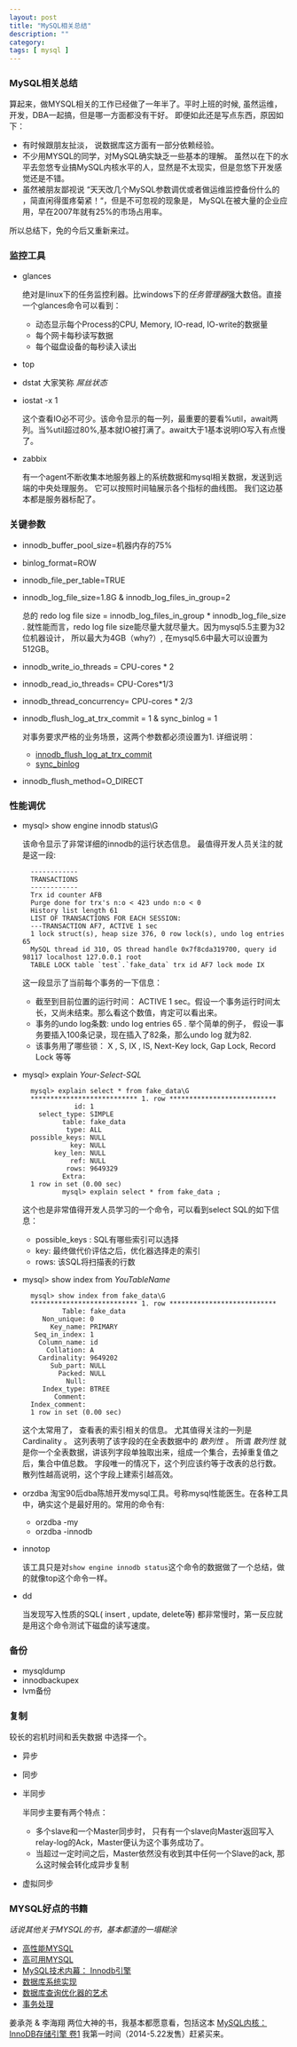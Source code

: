 ```yaml
---
layout: post
title: "MySQL相关总结"
description: ""
category: 
tags: [ mysql ]
---
```


### MySQL相关总结

算起来，做MYSQL相关的工作已经做了一年半了。平时上班的时候, 虽然运维，开发，DBA一起搞，但是哪一方面都没有干好。 即便如此还是写点东西，原因如下： 

* 有时候跟朋友扯淡， 说数据库这方面有一部分依赖经验。 
* 不少用MYSQL的同学，对MySQL确实缺乏一些基本的理解。 虽然以在下的水平去忽悠专业搞MySQL内核水平的人，显然是不太现实，但是忽悠下开发感觉还是不错。 
* 虽然被朋友鄙视说 “天天改几个MySQL参数调优或者做运维监控备份什么的 ，简直闲得蛋疼菊紧！“，但是不可忽视的现象是， MySQL在被大量的企业应用，早在2007年就有25%的市场占用率。

所以总结下，免的今后又重新来过。

### 监控工具

* glances

  绝对是linux下的任务监控利器。比windows下的*任务管理器*强大数倍。直接一个glances命令可以看到： 

  * 动态显示每个Process的CPU, Memory, IO-read, IO-write的数据量
  * 每个网卡每秒读写数据
  * 每个磁盘设备的每秒读入读出

* top

* dstat  大家笑称 *屌丝状态*

* iostat -x 1

  这个查看IO必不可少。该命令显示的每一列，最重要的要看%util，await两列。当%util超过80%,基本就IO被打满了。await大于1基本说明IO写入有点慢了。 

* zabbix

  有一个agent不断收集本地服务器上的系统数据和mysql相关数据，发送到远端的中央处理服务。 它可以按照时间轴展示各个指标的曲线图。 我们这边基本都是服务器标配了。

### 关键参数

* innodb_buffer_pool_size=机器内存的75%

* binlog_format=ROW 

* innodb_file_per_table=TRUE

* innodb_log_file_size=1.8G  & innodb_log_files_in_group=2

  总的 redo log file size = innodb_log_files_in_group * innodb_log_file_size . 就性能而言，redo log file size能尽量大就尽量大。因为mysql5.5主要为32位机器设计， 所以最大为4GB（why?）, 在mysql5.6中最大可以设置为512GB。 

* innodb_write_io_threads = CPU-cores * 2

* innodb_read_io_threads= CPU-Cores*1/3 

* innodb_thread_concurrency= CPU-cores * 2/3 

* innodb_flush_log_at_trx_commit = 1 & sync_binlog = 1

  对事务要求严格的业务场景，这两个参数都必须设置为1. 详细说明： 

  * [innodb_flush_log_at_trx_commit](http://dev.mysql.com/doc/refman/4.1/en/innodb-parameters.html#sysvar_innodb_flush_log_at_trx_commit)
  * [sync_binlog ](http://dev.mysql.com/doc/refman/5.0/en/replication-options-binary-log.html#sysvar_sync_binlog )

* innodb_flush_method=O_DIRECT

### 性能调优

* mysql> show engine innodb status\G

  该命令显示了非常详细的innodb的运行状态信息。 最值得开发人员关注的就是这一段:

        ------------
        TRANSACTIONS
        ------------
        Trx id counter AFB
        Purge done for trx's n:o < 423 undo n:o < 0
        History list length 61
        LIST OF TRANSACTIONS FOR EACH SESSION:
        ---TRANSACTION AF7, ACTIVE 1 sec
        1 lock struct(s), heap size 376, 0 row lock(s), undo log entries 65
        MySQL thread id 310, OS thread handle 0x7f8cda319700, query id 98117 localhost 127.0.0.1 root
        TABLE LOCK table `test`.`fake_data` trx id AF7 lock mode IX


  这一段显示了当前每个事务的一下信息： 

  * 截至到目前位置的运行时间： ACTIVE 1 sec。假设一个事务运行时间太长，又尚未结束。那么看这个数值，肯定可以看出来。 
  * 事务的undo log条数: undo log entries 65 . 举个简单的例子， 假设一事务要插入100条记录，现在插入了82条，那么undo log 就为82. 
  * 该事务用了哪些锁： X , S, IX , IS, Next-Key lock, Gap Lock, Record Lock 等等 
 

* mysql> explain *Your-Select-SQL*


        mysql> explain select * from fake_data\G
        *************************** 1. row ***************************
                   id: 1
          select_type: SIMPLE
                table: fake_data
                 type: ALL
        possible_keys: NULL
                  key: NULL
              key_len: NULL
                  ref: NULL
                 rows: 9649329
                Extra: 
        1 row in set (0.00 sec)
                mysql> explain select * from fake_data ;  


   这个也是非常值得开发人员学习的一个命令，可以看到select SQL的如下信息： 

   * possible_keys : SQL有哪些索引可以选择
   * key: 最终做代价评估之后，优化器选择走的索引
   * rows: 该SQL将扫描表的行数


* mysql> show index from *YouTableName*


        mysql> show index from fake_data\G
        *************************** 1. row ***************************
                Table: fake_data
           Non_unique: 0
             Key_name: PRIMARY 
         Seq_in_index: 1
          Column_name: id
            Collation: A
          Cardinality: 9649202
             Sub_part: NULL
               Packed: NULL
                 Null: 
           Index_type: BTREE
              Comment: 
        Index_comment: 
        1 row in set (0.00 sec)


   这个太常用了， 查看表的索引相关的信息。
   尤其值得关注的一列是 Cardinality 。 这列表明了该字段的在全表数据中的 *散列性* 。 
   所谓 *散列性* 就是你一个全表数据，讲该列字段单独取出来，组成一个集合，去掉重复值之后，集合中值总数。
   字段唯一的情况下，这个列应该约等于改表的总行数。 散列性越高说明，这个字段上建索引越高效。


* orzdba 
   淘宝90后dba陈旭开发mysql工具。号称mysql性能医生。在各种工具中，确实这个是最好用的。常用的命令有: 

   * orzdba -my 
   * orzdba -innodb

* innotop 

   该工具只是对`show engine innodb status`这个命令的数据做了一个总结，做的就像top这个命令一样。 

* dd 

   当发现写入性质的SQL( insert , update, delete等) 都非常慢时，第一反应就是用这个命令测试下磁盘的读写速度。 

### 备份

* mysqldump
* innodbackupex
* lvm备份

### 复制

较长的宕机时间和丢失数据 中选择一个。 

* 异步
* 同步
* 半同步 

  半同步主要有两个特点： 

  * 多个slave和一个Master同步时， 只有有一个slave向Master返回写入relay-log的Ack，Master便认为这个事务成功了。 
  * 当超过一定时间之后，Master依然没有收到其中任何一个Slave的ack, 那么这时候会转化成异步复制

* 虚拟同步

### MYSQL好点的书籍
_话说其他关于MYSQL的书，基本都渣的一塌糊涂_

* [高性能MYSQL](http://book.douban.com/subject/4241826/)
* [高可用MYSQL](http://book.douban.com/subject/6847455/)
* [MySQL技术内幕： Innodb引擎](http://book.douban.com/subject/24708143/) 
* [数据库系统实现](http://book.douban.com/subject/4838430/) 
* [数据库查询优化器的艺术](http://book.douban.com/subject/25815707/)
* [事务处理](http://book.douban.com/subject/3651015/)

姜承尧 & 李海翔 两位大神的书，我基本都愿意看，包括这本 [MySQL内核：InnoDB存储引擎 卷1](http://book.douban.com/subject/25872763/) 我第一时间（2014-5.22发售）赶紧买来。 

